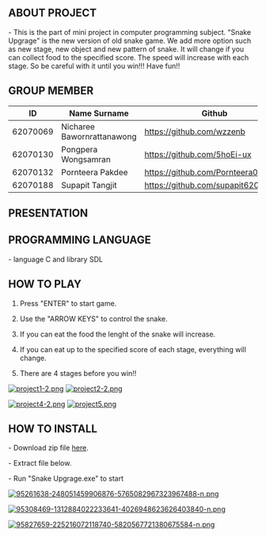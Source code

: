 **ABOUT PROJECT**
-
\- This is the part of mini project in computer programming subject. "Snake Upgrage" is the new version of old snake game. We add more option such as new stage, new object and new pattern of snake. It will change if you can collect food to the specified score. The speed will increase with each stage. So be careful with it until you win!!! Have fun!!

**GROUP MEMBER**
-
ID  | Name Surname | Github |
----- | ---------- | -------|
62070069 | Nicharee Bawornrattanawong |https://github.com/wzzenb|
62070130 | Pongpera Wongsamran |https://github.com/5hoEi-ux|
62070132 | Pornteera Pakdee |https://github.com/Pornteera0504|
62070188 | Supapit Tangjit|https://github.com/supapit62070188|

**PRESENTATION**
-

**PROGRAMMING LANGUAGE**
-


\- language C and library SDL

**HOW TO PLAY**
-
1. Press "ENTER" to start game.

2. Use the "ARROW KEYS" to control the snake.

3. If you can eat the food the lenght of the snake will increase.

4. If you can eat up to the specified score of each stage, everything will change.

5. There are 4 stages before you win!!

[![project1-2.png](https://i.postimg.cc/nhVMfzfh/project1-2.png)](https://postimg.cc/hfwK9KGk) [![project2-2.png](https://i.postimg.cc/BbWcmFy6/project2-2.png)](https://postimg.cc/FdZLRYh5)

[![project4-2.png](https://i.postimg.cc/6qGb3ts7/project4-2.png)](https://postimg.cc/gLmHt92d) [![project5.png](https://i.postimg.cc/8C2t0xfN/project5.png)](https://postimg.cc/ns14sR1P)

**HOW TO INSTALL**
-
\- Download zip file [here](https://github.com/it62070188/compro/blob/master/Snake%20Upgrade.rar).

\- Extract file below.

\- Run "Snake Upgrage.exe" to start

[![95261638-248051459906876-5765082967323967488-n.png](https://i.postimg.cc/j2Z3GGck/95261638-248051459906876-5765082967323967488-n.png)](https://postimg.cc/1VVKF7Lp)

[![95308469-1312884022233641-4026948623626403840-n.png](https://i.postimg.cc/xj6RSrLn/95308469-1312884022233641-4026948623626403840-n.png)](https://postimg.cc/3WDpgcLc)

[![95827659-225216072118740-5820567721380675584-n.png](https://i.postimg.cc/tRdg1yBG/95827659-225216072118740-5820567721380675584-n.png)](https://postimg.cc/K4zbwXX0)


